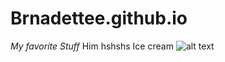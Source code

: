 # Brnadettee.github.io 

*My favorite Stuff*
Him hshshs
Ice cream
![alt text](https://joyfoodsunshine.com/wp-content/uploads/2020/06/homemade-chocolate-ice-cream-recipe-7.jpg)
